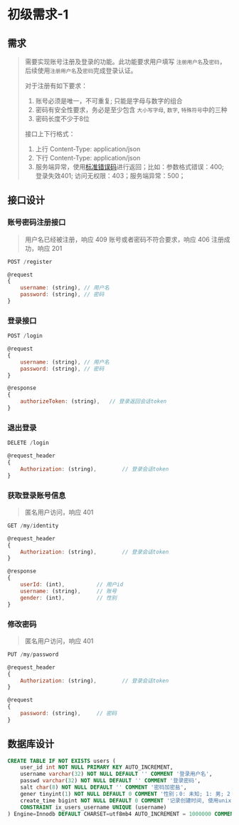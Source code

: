 # 初级需求-1

## 需求

> 需要实现账号注册及登录的功能。此功能要求用户填写 `注册用户名`及`密码`，后续使用`注册用户名`及`密码`完成登录认证。
>
> 对于注册有如下要求：
> 1. 账号必须是唯一，不可重复; 只能是字母与数字的组合
> 2. 密码有安全性要求，务必是至少包含 `大小写字母`, `数字`, `特殊符号`中的三种
> 3. 密码长度不少于8位
>
> 接口上下行格式：
> 1. 上行 Content-Type: application/json
> 2. 下行 Content-Type: application/json
> 3. 服务端异常，使用[标准错误码](https://developer.mozilla.org/en-US/docs/Web/HTTP/Status)进行返回；比如：参数格式错误：400; 登录失效401; 访问无权限：403；服务端异常：500；


## 接口设计

### 账号密码注册接口

> 用户名已经被注册，响应 409
> 账号或者密码不符合要求，响应 406
> 注册成功，响应 201

```js
POST /register

@request
{
	username: (string),	// 用户名
	password: (string),	// 密码
}
```

### 登录接口

```js
POST /login

@request
{
	username: (string),	// 用户名
	password: (string),	// 密码
}

@response
{
	authorizeToken: (string),	// 登录返回会话token
}
```

### 退出登录

```js
DELETE /login

@request_header
{
	Authorization: (string),		// 登录会话token
}
```

### 获取登录账号信息

> 匿名用户访问，响应 401

```js
GET /my/identity

@request_header
{
	Authorization: (string),		// 登录会话token
}

@response
{
	userId: (int),			// 用户id
	username: (string),		// 账号
	gender: (int),			// 性别
}
```


### 修改密码

> 匿名用户访问，响应 401

```js
PUT /my/password

@request_header
{
	Authorization: (string),		// 登录会话token
}

@request
{
	password: (string),		// 密码
}
```

## 数据库设计
```sql
CREATE TABLE IF NOT EXISTS users (
    user_id int NOT NULL PRIMARY KEY AUTO_INCREMENT,
    username varchar(32) NOT NULL DEFAULT '' COMMENT '登录用户名',
    passwd varchar(32) NOT NULL DEFAULT '' COMMENT '登录密码',
    salt char(8) NOT NULL DEFAULT '' COMMENT '密码加密盐',
    gener tinyint(1) NOT NULL DEFAULT 0 COMMENT '性别；0: 未知; 1: 男; 2: 女',
    create_time bigint NOT NULL DEFAULT 0 COMMENT '记录创建时间, 使用unixtimestamp',
    CONSTRAINT ix_users_username UNIQUE (username)
) Engine=Innodb DEFAULT CHARSET=utf8mb4 AUTO_INCREMENT = 1000000 COMMENT '用户表';
```
